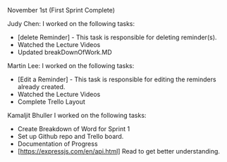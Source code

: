 November 1st (First Sprint Complete) 

Judy Chen: I worked on the following tasks:

- [delete Reminder] - This task is responsible for deleting reminder(s). 
- Watched the Lecture Videos
- Updated breakDownOfWork.MD
  
  
Martin Lee: I worked on the following tasks:

- [Edit a Reminder] - This task is responsible for editing the reminders already created.
- Watched the Lecture Videos
- Complete Trello Layout

  
Kamaljit Bhuller I worked on the following tasks:

- Create Breakdown of Word for Sprint 1
- Set up Github repo and Trello board.
- Documentation of Progress
- [https://expressjs.com/en/api.html] Read to get better understanding. 
